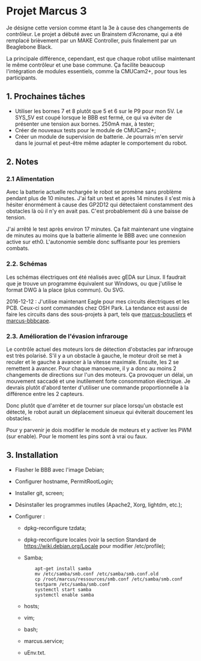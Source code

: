 # Projet Marcus 3

Je désigne cette version comme étant la 3e à cause des changements de contrôleur. Le projet a débuté avec un Brainstem d'Acroname, qui a été remplacé brièvement par un MAKE Controller, puis finalement par un Beaglebone Black.

La principale différence, cependant, est que chaque robot utilise maintenant le même contrôleur et une base commune. Ça facilite beaucoup l'intégration de modules essentiels, comme la CMUCam2+, pour tous les participants.

## 1. Prochaines tâches

- Utiliser les bornes 7 et 8 plutôt que 5 et 6 sur le P9 pour mon 5V. Le SYS_5V est coupé lorsque le BBB est fermé, ce qui va éviter de présenter une tension aux bornes. 250mA max, à tester;
- Créer de nouveaux tests pour le module de CMUCam2+;
- Créer un module de supervision de batterie. Je pourrais m'en servir dans le journal et peut-être même adapter le comportement du robot.

## 2. Notes

### 2.1 Alimentation

Avec la batterie actuelle rechargée le robot se promène sans problème pendant plus de 10 minutes. J'ai fait un test et après 14 minutes il s'est mis à hésiter énormément à cause des GP2D12 qui détectaient constamment des obstacles là où il n'y en avait pas. C'est probablement dû à une baisse de tension.

J'ai arrêté le test après environ 17 minutes. Ça fait maintenant une vingtaine de minutes au moins que la batterie alimente le BBB avec une connexion active sur eth0. L'autonomie semble donc suffisante pour les premiers combats.

### 2.2. Schémas

Les schémas électriques ont été réalisés avec gEDA sur Linux. Il faudrait que je trouve un programme équivalent sur Windows, ou que j'utilise le format DWG à la place (plus commun). Ou SVG.

2016-12-12 : J'utilise maintenant Eagle pour mes circuits électriques et les PCB. Ceux-ci sont commandés chez OSH Park. La tendance est aussi de faire les circuits dans des sous-projets à part, tels que [marcus-boucliers](https://github.com/miek770/marcus-boucliers) et [marcus-bbbcape](https://github.com/miek770/marcus-bbbcape).

### 2.3. Amélioration de l'évasion infrarouge

Le contrôle actuel des moteurs lors de détection d'obstacles par infrarouge est très polarisé. S'il y a un obstacle à gauche, le moteur droit se met à reculer et le gauche à avancer à la vitesse maximale. Ensuite, les 2 se remettent à avancer. Pour chaque manoeuvre, il y a donc au moins 2 changements de directions sur l'un des moteurs. Ça provoquer un délai, un mouvement saccadé et une inutilement forte consommation électrique. Je devrais plutôt d'abord tenter d'utiliser une commande proportionnelle à la différence entre les 2 capteurs.

Donc plutôt que d'arrêter et de tourner sur place lorsqu'un obstacle est détecté, le robot aurait un déplacement sinueux qui éviterait doucement les obstacles.

Pour y parvenir je dois modifier le module de moteurs et y activer les PWM (sur enable). Pour le moment les pins sont à vrai ou faux.

## 3. Installation

- Flasher le BBB avec l'image Debian;
- Configurer hostname, PermitRootLogin;
- Installer git, screen;
- Désinstaller les programmes inutiles (Apache2, Xorg, lightdm, etc.);
- Configurer :

  - dpkg-reconfigure tzdata;
  - dpkg-reconfigure locales (voir la section Standard de https://wiki.debian.org/Locale pour modifier /etc/profile);
  - Samba;

            apt-get install samba
            mv /etc/samba/smb.conf /etc/samba/smb.conf.old
            cp /root/marcus/ressources/smb.conf /etc/samba/smb.conf
            testparm /etc/samba/smb.conf
            systemctl start samba
            systemctl enable samba

  - hosts;
  - vim;
  - bash;
  - marcus.service;
  - uEnv.txt.
